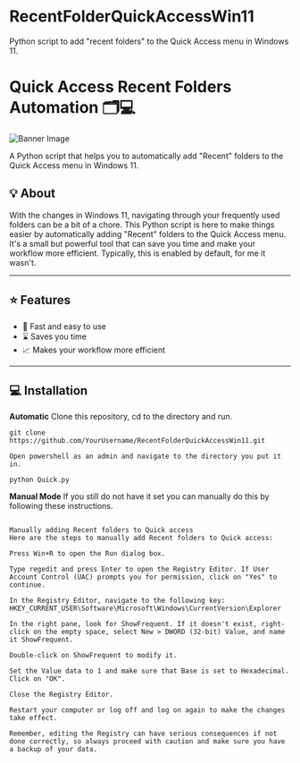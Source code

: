 # RecentFolderQuickAccessWin11
Python script to add "recent folders" to the Quick Access menu in Windows 11. 
# Quick Access Recent Folders Automation 🗂️💻

![Banner Image](https://www.wintools.info/images/easydark/easy-dark-mode.jpg)

A Python script that helps you to automatically add "Recent" folders to the Quick Access menu in Windows 11.

## 💡 About <a name = "-about"></a>

With the changes in Windows 11, navigating through your frequently used folders can be a bit of a chore. This Python script is here to make things easier by automatically adding "Recent" folders to the Quick Access menu. It's a small but powerful tool that can save you time and make your workflow more efficient. Typically, this is enabled by default, for me it wasn't. 

---

## ⭐ Features <a name = "-features"></a>

- 🚀 Fast and easy to use
- ⌛ Saves you time
- 📈 Makes your workflow more efficient

---

## 💻 Installation <a name = "-installation"></a>

**Automatic** Clone this repository, cd to the directory and run.

```git
git clone https://github.com/YourUsername/RecentFolderQuickAccessWin11.git

Open powershell as an admin and navigate to the directory you put it in. 

python Quick.py
```

**Manual Mode** If you still do not have it set you can manually do this by following these instructions. 

```git

Manually adding Recent folders to Quick access
Here are the steps to manually add Recent folders to Quick access:

Press Win+R to open the Run dialog box.

Type regedit and press Enter to open the Registry Editor. If User Account Control (UAC) prompts you for permission, click on "Yes" to continue.

In the Registry Editor, navigate to the following key: HKEY_CURRENT_USER\Software\Microsoft\Windows\CurrentVersion\Explorer

In the right pane, look for ShowFrequent. If it doesn't exist, right-click on the empty space, select New > DWORD (32-bit) Value, and name it ShowFrequent.

Double-click on ShowFrequent to modify it.

Set the Value data to 1 and make sure that Base is set to Hexadecimal. Click on "OK".

Close the Registry Editor.

Restart your computer or log off and log on again to make the changes take effect.

Remember, editing the Registry can have serious consequences if not done correctly, so always proceed with caution and make sure you have a backup of your data.
```
